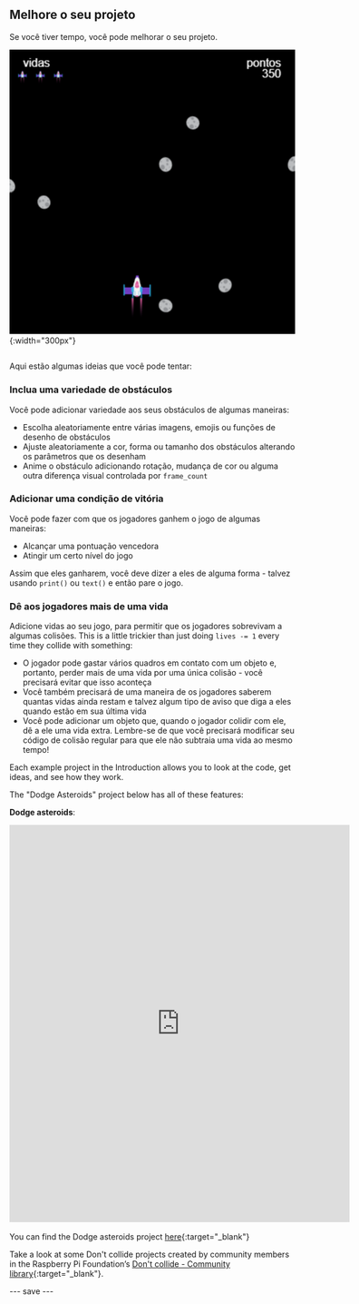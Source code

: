 ## Melhore o seu projeto

<div style="display: flex; flex-wrap: wrap">
<div style="flex-basis: 200px; flex-grow: 1; margin-right: 15px;">
Se você tiver tempo, você pode melhorar o seu projeto.
</div>
<div>

![Example space project with lives.](images/example1.png){:width="300px"}

</div>
</div>

Aqui estão algumas ideias que você pode tentar:

### Inclua uma variedade de obstáculos
Você pode adicionar variedade aos seus obstáculos de algumas maneiras:
 - Escolha aleatoriamente entre várias imagens, emojis ou funções de desenho de obstáculos
 - Ajuste aleatoriamente a cor, forma ou tamanho dos obstáculos alterando os parâmetros que os desenham
 - Anime o obstáculo adicionando rotação, mudança de cor ou alguma outra diferença visual controlada por `frame_count`

### Adicionar uma condição de vitória
Você pode fazer com que os jogadores ganhem o jogo de algumas maneiras:
 - Alcançar uma pontuação vencedora
 - Atingir um certo nível do jogo

Assim que eles ganharem, você deve dizer a eles de alguma forma - talvez usando `print()` ou `text()` e então pare o jogo.

### Dê aos jogadores mais de uma vida
Adicione vidas ao seu jogo, para permitir que os jogadores sobrevivam a algumas colisões. This is a little trickier than just doing `lives -= 1` every time they collide with something:
 - O jogador pode gastar vários quadros em contato com um objeto e, portanto, perder mais de uma vida por uma única colisão - você precisará evitar que isso aconteça
 - Você também precisará de uma maneira de os jogadores saberem quantas vidas ainda restam e talvez algum tipo de aviso que diga a eles quando estão em sua última vida
 - Você pode adicionar um objeto que, quando o jogador colidir com ele, dê a ele uma vida extra. Lembre-se de que você precisará modificar seu código de colisão regular para que ele não subtraia uma vida ao mesmo tempo!

Each example project in the Introduction allows you to look at the code, get ideas, and see how they work.

The "Dodge Asteroids" project below has all of these features:

**Dodge asteroids**:
<iframe src="https://editor.raspberrypi.org/en/embed/viewer/dodge-asteroids-example" width="600" height="700" frameborder="0" marginwidth="0" marginheight="0" allowfullscreen>
</iframe>

You can find the Dodge asteroids project [here](https://editor.raspberrypi.org/en/projects/dodge-asteroids-example){:target="_blank"}

Take a look at some Don't collide projects created by community members in the Raspberry Pi Foundation’s [Don't collide - Community library](https://wke.lt/w/s/KobNfx){:target="_blank"}.

--- save ---

